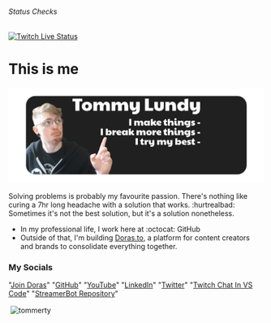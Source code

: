 ###### Status Checks
[![Twitch Live Status](https://github.com/tommerty/tommerty/actions/workflows/livestream.yml/badge.svg)](https://github.com/tommerty/tommerty/actions/workflows/livestream.yml)
# This is me
[![Twitch Live Banner](/assets/banner.png)](https://doras.to/tommerty)

Solving problems is probably my favourite passion. There's nothing like curing a 7hr long headache with a solution that works. :hurtrealbad: 
Sometimes it's not the best solution, but it's a solution nonetheless.

- In my professional life, I work here at :octocat: GitHub
- Outside of that, I'm building [Doras.to](https://doras.to), a platform for content creators and brands to consolidate everything together.

### My Socials
<!-- Social Start -->
"[Join Doras](https://doras.to)"
"[GitHub](https://github.com/tommerty)"
"[YouTube](https://youtube.com/@dorasto)"
"[LinkedIn](https://www.linkedin.com/in/tommylundy/)"
"[Twitter](https://x.com/tommerty)"
"[Twitch Chat In VS Code](https://marketplace.visualstudio.com/items?itemName=Tommerty.twitchchat&ssr=false#review-details)"
"[StreamerBot Repository](https://github.com/tommerty/streamerbot-files)"
<!-- Socials End -->

<p>&nbsp;<img align="center" src="https://github-readme-stats.vercel.app/api?username=tommerty&show_icons=true&locale=en" alt="tommerty" /></p>